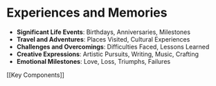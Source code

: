 # Experiences and Memories

- **Significant Life Events**: Birthdays, Anniversaries, Milestones
- **Travel and Adventures**: Places Visited, Cultural Experiences
- **Challenges and Overcomings**: Difficulties Faced, Lessons Learned
- **Creative Expressions**: Artistic Pursuits, Writing, Music, Crafting
- **Emotional Milestones**: Love, Loss, Triumphs, Failures

[[Key Components]]
